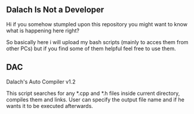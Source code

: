 ## Dalach Is Not a Developer

Hi if you somehow stumpled upon this repository you might want 
to know what is happening here right?

So basically here i will upload my bash scripts (mainly to
acces them from other PCs) but if you find some of them helpful
feel free to use them.

## DAC 

Dalach's Auto Compiler
v1.2

This script searches for any *.cpp and *.h files inside current
directory, compiles them and links. User can specify the output
file name and if he wants it to be executed afterwards.
